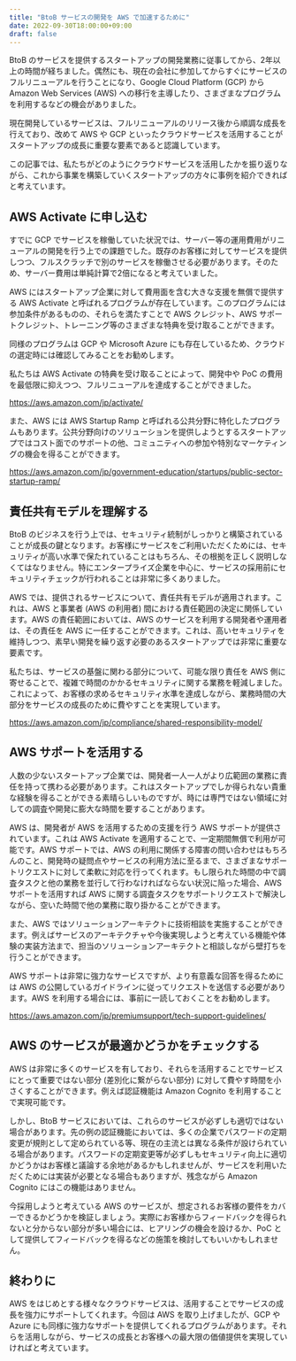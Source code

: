 ```yaml
---
title: "BtoB サービスの開発を AWS で加速するために"
date: 2022-09-30T18:00:00+09:00
draft: false
---
```


BtoB のサービスを提供するスタートアップの開発業務に従事してから、2年以上の時間が経ちました。偶然にも、現在の会社に参加してからすぐにサービスのフルリニューアルを行うことになり、Google Cloud Platform (GCP) から Amazon Web Services (AWS) への移行を主導したり、さまざまなプログラムを利用するなどの機会がありました。

現在開発しているサービスは、フルリニューアルのリリース後から順調な成長を行えており、改めて AWS や GCP といったクラウドサービスを活用することがスタートアップの成長に重要な要素であると認識しています。

この記事では、私たちがどのようにクラウドサービスを活用したかを振り返りながら、これから事業を構築していくスタートアップの方々に事例を紹介できればと考えています。

## AWS Activate に申し込む

すでに GCP でサービスを稼働していた状況では、サーバー等の運用費用がリニューアルの開発を行う上での課題でした。既存のお客様に対してサービスを提供しつつ、フルスクラッチで別のサービスを稼働させる必要があります。そのため、サーバー費用は単純計算で2倍になると考えていました。

AWS にはスタートアップ企業に対して費用面を含む大きな支援を無償で提供する AWS Activate と呼ばれるプログラムが存在しています。このプログラムには参加条件があるものの、それらを満たすことで AWS クレジット、AWS サポートクレジット、トレーニング等のさまざまな特典を受け取ることができます。

同様のプログラムは GCP や Microsoft Azure にも存在しているため、クラウドの選定時には確認してみることをお勧めします。

私たちは AWS Activate の特典を受け取ることによって、開発中や PoC の費用を最低限に抑えつつ、フルリニューアルを達成することができました。

https://aws.amazon.com/jp/activate/

また、AWS には AWS Startup Ramp と呼ばれる公共分野に特化したプログラムもあります。公共分野向けのソリューションを提供しようとするスタートアップではコスト面でのサポートの他、コミュニティへの参加や特別なマーケティングの機会を得ることができます。

https://aws.amazon.com/jp/government-education/startups/public-sector-startup-ramp/

## 責任共有モデルを理解する

BtoB のビジネスを行う上では、セキュリティ統制がしっかりと構築されていることが成長の鍵となります。お客様にサービスをご利用いただくためには、セキュリティが高い水準で保たれていることはもちろん、その根拠を正しく説明しなくてはなりません。特にエンタープライズ企業を中心に、サービスの採用前にセキュリティチェックが行われることは非常に多くありました。

AWS では、提供されるサービスについて、責任共有モデルが適用されます。これは、AWS と事業者 (AWS の利用者) 間における責任範囲の決定に関係しています。AWS の責任範囲においては、AWS のサービスを利用する開発者や運用者は、その責任を AWS に一任することができます。これは、高いセキュリティを維持しつつ、素早い開発を繰り返す必要のあるスタートアップでは非常に重要な要素です。

私たちは、サービスの基盤に関わる部分について、可能な限り責任を AWS 側に寄せることで、複雑で時間のかかるセキュリティに関する業務を軽減しました。これによって、お客様の求めるセキュリティ水準を達成しながら、業務時間の大部分をサービスの成長のために費やすことを実現しています。

https://aws.amazon.com/jp/compliance/shared-responsibility-model/

## AWS サポートを活用する

人数の少ないスタートアップ企業では、開発者一人一人がより広範囲の業務に責任を持って携わる必要があります。これはスタートアップでしか得られない貴重な経験を得ることができる素晴らしいものですが、時には専門ではない領域に対しての調査や開発に膨大な時間を要することがあります。

AWS は、開発者が AWS を活用するための支援を行う AWS サポートが提供されています。これは AWS Activate を適用することで、一定期間無償で利用が可能です。AWS サポートでは、AWS の利用に関係する障害の問い合わせはもちろんのこと、開発時の疑問点やサービスの利用方法に至るまで、さまざまなサポートリクエストに対して柔軟に対応を行ってくれます。もし限られた時間の中で調査タスクと他の業務を並行して行わなければならない状況に陥った場合、AWS サポートを活用すれば AWS に関する調査タスクをサポートリクエストで解決しながら、空いた時間で他の業務に取り掛かることができます。

また、AWS ではソリューションアーキテクトに技術相談を実施することができます。例えばサービスのアーキテクチャや今後実現しようと考えている機能や体験の実装方法まで、担当のソリューションアーキテクトと相談しながら壁打ちを行うことができます。

AWS サポートは非常に強力なサービスですが、より有意義な回答を得るためには AWS の公開しているガイドラインに従ってリクエストを送信する必要があります。AWS を利用する場合には、事前に一読しておくことをお勧めします。

https://aws.amazon.com/jp/premiumsupport/tech-support-guidelines/

## AWS のサービスが最適かどうかをチェックする

AWS は非常に多くのサービスを有しており、それらを活用することでサービスにとって重要ではない部分 (差別化に繋がらない部分) に対して費やす時間を小さくすることができます。例えば認証機能は Amazon Cognito を利用することで実現可能です。

しかし、BtoB サービスにおいては、これらのサービスが必ずしも適切ではない場合があります。先の例の認証機能においては、多くの企業でパスワードの定期変更が規則として定められている等、現在の主流とは異なる条件が設けられている場合があります。パスワードの定期変更等が必ずしもセキュリティ向上に適切かどうかはお客様と議論する余地があるかもしれませんが、サービスを利用いただくためには実装が必要となる場合もありますが、残念ながら Amazon Cognito にはこの機能はありません。

今採用しようと考えている AWS のサービスが、想定されるお客様の要件をカバーできるかどうかを検証しましょう。実際にお客様からフィードバックを得られないと分からない部分が多い場合には、ヒアリングの機会を設けるか、PoC として提供してフィードバックを得るなどの施策を検討してもいいかもしれません。

## 終わりに

AWS をはじめとする様々なクラウドサービスは、活用することでサービスの成長を強力にサポートしてくれます。今回は AWS を取り上げましたが、GCP や Azure にも同様に強力なサポートを提供してくれるプログラムがあります。それらを活用しながら、サービスの成長とお客様への最大限の価値提供を実現していければと考えています。
